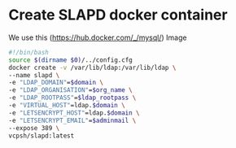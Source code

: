 # Create SLAPD docker container
We use this (https://hub.docker.com/_/mysql/) Image
``` bash
#!/bin/bash
source $(dirname $0)/../config.cfg
docker create -v /var/lib/ldap:/var/lib/ldap \
--name slapd \
-e "LDAP_DOMAIN"=$domain \
-e "LDAP_ORGANISATION"=$org_name \
-e "LDAP_ROOTPASS"=$ldap_rootpass \
-e "VIRTUAL_HOST"=ldap.$domain \
-e "LETSENCRYPT_HOST"=ldap.$domain \
-e "LETSENCRYPT_EMAIL"=$adminmail \
--expose 389 \
vcpsh/slapd:latest
```
